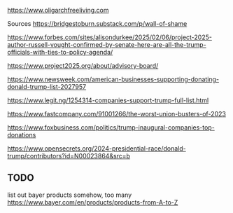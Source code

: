 https://www.oligarchfreeliving.com

Sources
https://bridgestoburn.substack.com/p/wall-of-shame

https://www.forbes.com/sites/alisondurkee/2025/02/06/project-2025-author-russell-vought-confirmed-by-senate-here-are-all-the-trump-officials-with-ties-to-policy-agenda/

https://www.project2025.org/about/advisory-board/

https://www.newsweek.com/american-businesses-supporting-donating-donald-trump-list-2027957

https://www.legit.ng/1254314-companies-support-trump-full-list.html

https://www.fastcompany.com/91001266/the-worst-union-busters-of-2023

https://www.foxbusiness.com/politics/trump-inaugural-companies-top-donations

https://www.opensecrets.org/2024-presidential-race/donald-trump/contributors?id=N00023864&src=b

## TODO

list out bayer products somehow, too many
https://www.bayer.com/en/products/products-from-A-to-Z

